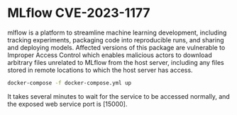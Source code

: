 # MLflow CVE-2023-1177

mlflow is a platform to streamline machine learning development, including tracking experiments, packaging code into reproducible runs, and sharing and deploying models. Affected versions of this package are vulnerable to Improper Access Control which enables malicious actors to download arbitrary files unrelated to MLflow from the host server, including any files stored in remote locations to which the host server has access.

```sh
docker-compose -f docker-compose.yml up
```

It takes several minutes to wait for the service to be accessed normally, and the exposed web service port is [15000].
